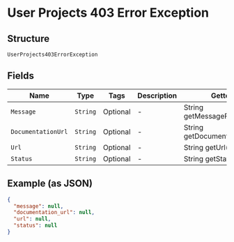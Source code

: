 
# User Projects 403 Error Exception

## Structure

`UserProjects403ErrorException`

## Fields

| Name | Type | Tags | Description | Getter | Setter |
|  --- | --- | --- | --- | --- | --- |
| `Message` | `String` | Optional | - | String getMessageField() | setMessageField(String messageField) |
| `DocumentationUrl` | `String` | Optional | - | String getDocumentationUrl() | setDocumentationUrl(String documentationUrl) |
| `Url` | `String` | Optional | - | String getUrl() | setUrl(String url) |
| `Status` | `String` | Optional | - | String getStatus() | setStatus(String status) |

## Example (as JSON)

```json
{
  "message": null,
  "documentation_url": null,
  "url": null,
  "status": null
}
```

